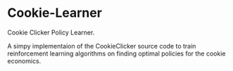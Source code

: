 # Cookie-Learner

Cookie Clicker Policy Learner.

A simpy implementaion of the CookieClicker source code to train reinforcement learning algorithms on finding optimal policies for the cookie economics.
